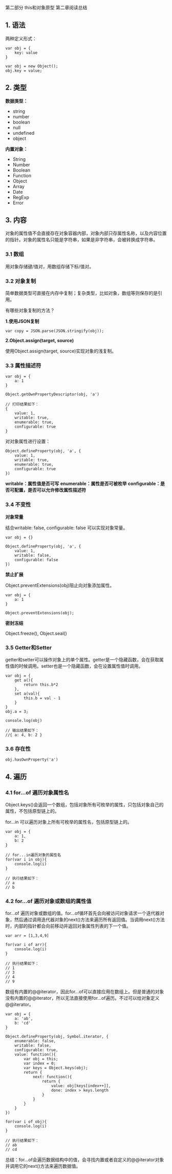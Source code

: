 第二部分 this和对象原型 第二章阅读总结

## 1. 语法

两种定义形式：

```
var obj = {
    key: value
}
```

```
var obj = new Object();
obj.key = value;
```

## 2. 类型

**数据类型：**

- string
- number
- boolean
- null
- undefined
- object

**内置对象：**

- String
- Number
- Boolean
- Function
- Object
- Array
- Date
- RegExp
- Error

## 3. 内容

对象的属性值不会直接存在对象容器内部，对象内部只存属性名称，以及内容位置的指针。对象的属性名只能是字符串，如果是非字符串，会被转换成字符串。


### 3.1 数组

用对象存储键/值对，用数组存储下标/值对。


### 3.2 对象复制

简单数据类型可直接在内存中复制；复杂类型，比如对象，数组等则保存的是引用。

有哪些对象复制的方法？

**1.使用JSON复制**

```
var copy = JSON.parse(JSON.stringify(obj));
```

**2.Object.assign(target, source)**

使用Object.assign(target, source)实现对象的浅复制。

### 3.3 属性描述符

```
var obj = {
	a: 1
}

Object.getOwnPropertyDescriptor(obj, 'a')

// 打印结果如下：
{
    value: 1, 
    writable: true, 
    enumerable: true, 
    configurable: true
}
```

对对象属性进行设置：

```
Object.defineProperty(obj, 'a', {
    value: 1,
    writable: true, 
    enumerable: true, 
    configurable: true
})
```

**writable：属性值是否可写**
**enumerable：属性是否可被枚举**
**configurable：是否可配置，是否可以允许修改属性描述符**

### 3.4 不变性

**对象常量**

结合writable: false, configurable: false 可以实现对象常量。


```
var obj = {}

Object.defineProperty(obj, 'a', {
	value: 1,
	writable: false,
	configurable: false
})
```



**禁止扩展**

Object.preventExtensions(obj)阻止向对象添加属性。

```
var obj = {
	a: 1
}

Object.preventExtensions(obj);
```

**密封冻结**

Object.freeze(), Object.seal()

### 3.5 Getter和Setter

getter和setter可以操作对象上的单个属性。getter是一个隐藏函数，会在获取属性值的时候调用。setter也是一个隐藏函数，会在设置属性值时调用。

```
var obj = {
	get a(){
		return this.b*2
	},
	set a(val){
		this.b = val - 1
	}
}
obj.a = 3;

console.log(obj)

// 输出结果如下：
//{ a: 4, b: 2 }
```

### 3.6 存在性

```
obj.hasOwnProperty('a')
```

## 4. 遍历

### 4.1 for...of 遍历对象属性名

Object.keys()会返回一个数组，包括对象所有可枚举的属性，只包括对象自己的属性，不包括原型链上的。

for...in 可以遍历对象上所有可枚举的属性名，包括原型链上的。

```
var obj = {
	a: 1, 
	b: 2
}

// for...in遍历对象的属性名
for(var i in obj){
	console.log(i)
}

// 执行结果如下： 
// a
// b
```


### 4.2 for...of 遍历对象或数组的属性值


for...of 遍历对象或数组的值。for...of循环首先会向被访问对象请求一个迭代器对象，然后通过调用迭代器对象的next()方法来遍历所有返回值。当调用next()方法时，内部的指针都会向前移动并返回对象属性列表的下一个值。

```
var arr = [1,3,4,9]

for(var i of arr){
	console.log(i)
}

// 执行结果如下：
// 1
// 3
// 4
// 9
```

数组有内置的@@iterator，因此for...of可以直接应用在数组上。但是普通的对象没有内置的@@iterator，所以无法直接使用for...of遍历。不过可以给对象定义@@iterator。

```
var obj = {
	a: 'ab',
	b: 'cd'
}

Object.defineProperty(obj, Symbol.iterator, {
	enumerable: false,
	writable: false,
	configurable: true,
	value: function(){
		var obj = this;
		var index = 0;
		var keys = Object.keys(obj);
		return {
			next: function(){
				return {
					value: obj[keys[index++]],
					done: index > keys.length
				}
			}
		}
	}
})

for(var i of obj){
	console.log(i)
}

// 执行结果如下：
// ab
// cd
```

总结：for...of会遍历数据结构中的值，会寻找内置或者自定义的@@iterator对象并调用它的next()方法来遍历数据值。





